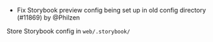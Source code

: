 - Fix Storybook preview config being set up in old config directory (#11869) by @Philzen

Store Storybook config in `web/.storybook/`
